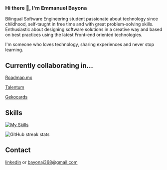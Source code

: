 ### Hi there 👋, I'm Emmanuel Bayona
Bilingual Software Engineering student passionate about technology since childhood, self-taught in free time and with great problem-solving skills. Enthusiastic about designing software solutions in a creative way and based on best practices using the latest Front-end oriented technologies.

I'm someone who loves technology, sharing experiences and never stop learning.
## Currently collaborating in...
[Roadmap.mx](https://roadmap.mx/Landing)

[Talentum](https://talentum.space/conoce-talentum/)

[Gekocards](https://gekocards.com/)

## Skills
[![My Skills](https://skillicons.dev/icons?i=html,css,tailwind,js,ts,react,nextjs,redux,&theme=light)](https://skillicons.dev)

![GitHub streak stats](https://streak-stats.demolab.com/?user=EmmanuelBayona)  

## Contact
[linkedin](https://www.linkedin.com/in/emmanuel-bayona-b3a490212/)
or bayonaj368@gmail.com
